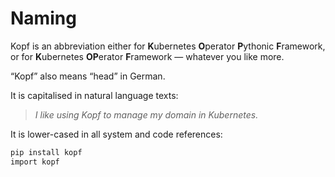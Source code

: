 # Naming

Kopf is an abbreviation either for
**K**ubernetes **O**perator **P**ythonic **F**ramework, or for
**K**ubernetes **OP**erator **F**ramework — whatever you like more.

“Kopf” also means “head” in German.

It is capitalised in natural language texts:

> *I like using Kopf to manage my domain in Kubernetes.*

It is lower-cased in all system and code references:

```default
pip install kopf
import kopf
```
